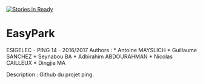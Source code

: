 [![Stories in Ready](https://badge.waffle.io/Synodra/EasyPark.png?label=ready&title=Ready)](https://waffle.io/Synodra/EasyPark)
# EasyPark
ESIGELEC - PING 14 - 2016/2017
Authors :
	* Antoine MAYSLICH
	* Guillaume SANCHEZ
	* Seynabou BA
	* Adbirahim ABDOURAHMAN
	* Nicolas CAILLEUX
	* Dingjie MA


Description :
Github du projet ping.
